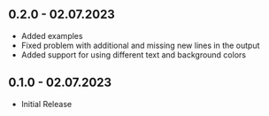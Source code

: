 ## 0.2.0 - 02.07.2023
- Added examples
- Fixed problem with additional and missing new lines in the output
- Added support for using different text and background colors

## 0.1.0 - 02.07.2023
 - Initial Release
